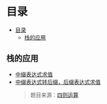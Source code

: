 # 目录
<!-- TOC -->

- [目录](#目录)
  - [栈的应用](#栈的应用)

<!-- /TOC -->

## 栈的应用

- [中缀表达式求值](DataCode/中缀表达式求值.py)
- [中缀表达式转后缀，后缀表达式求值](DataCode/四则表达式计算.py)
  >题目来源：[四则运算](https://www.nowcoder.com/practice/9999764a61484d819056f807d2a91f1e?tpId=37&&tqId=21273&rp=1&ru=/ta/huawei&qru=/ta/huawei/question-ranking)
